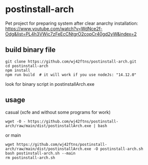 # postinstall-arch

Pet project for preparing system after clear anarchy installation: https://www.youtube.com/watch?v=WdNce2f-Odg&list=PL4h3VWjc7zFeEcCNtgrO2copCr40gd2yW&index=2

## build binary file

```shell
git clone https://github.com/wj42ftns/postinstall-arch.git
cd postinstall-arch
npm install
npm run build  # it will work if you use nodeJs: "14.12.0"
```

look for binary script in postinstallArch.exe

## usage

casual (xcfe and without some programs for work)

```shell
wget -O - https://github.com/wj42ftns/postinstall-arch/raw/main/dist/postinstallArch.exe | bash
```

or main

```shell
wget https://github.com/wj42ftns/postinstall-arch/raw/main/dist/postinstallArch.exe -O postinstall-arch.sh
bash postinstall-arch.sh --main
rm postinstall-arch.sh
```
